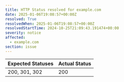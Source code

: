 ```yaml
---
title: HTTP Status resolved for example.com
date: 2025-01-06T19:08:57+00:00Z
resolved: True
resolvedWhen: 2025-01-06T19:08:57+00:00Z
resolvedStartTime: 2024-10-25T21:09:43.191474+00:00
severity: notice
affected:
  - example.com
section: issue
---
```


| Expected Statuses | Actual Status  |
|-------------------|----------------|
| 200, 301, 302 | 200 |
